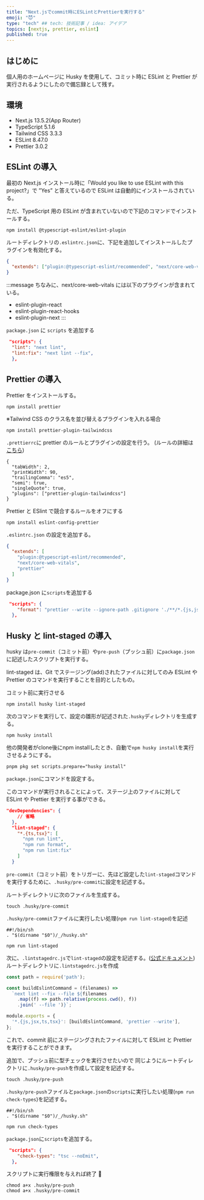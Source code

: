 ```yaml
---
title: "Next.jsでcommit時にESLintとPrettierを実行する"
emoji: "😈"
type: "tech" ## tech: 技術記事 / idea: アイデア
topics: [nextjs, prettier, eslint]
published: true
---
```


## はじめに

個人用のホームページに Husky を使用して、コミット時に ESLint と Prettier が実行されるようにしたので備忘録として残す。

## 環境

- Next.js 13.5.2(App Router)
- TypeScript 5.1.6
- Tailwind CSS 3.3.3
- ESLint 8.47.0
- Prettier 3.0.2

## ESLint の導入

最初の Next.js インストール時に「Would you like to use ESLint with this project?」で ”Yes” と答えているので ESLint は自動的にインストールされている。

ただ、TypeScript 用の ESLint が含まれていないので下記のコマンドでインストールする。

```shell
npm install @typescript-eslint/eslint-plugin
```

ルートディレクトリの`.eslintrc.json`に、下記を追加してインストールしたプラグインを有効化する。

```json:.eslintrc.json
{
  "extends": ["plugin:@typescript-eslint/recommended", "next/core-web-vitals"]
}
```

:::message
ちなみに、next/core-web-vitals には以下のプラグインが含まれている。
- eslint-plugin-react
- eslint-plugin-react-hooks
- eslint-plugin-next
:::

`package.json` に `scripts` を追加する

```json:package.json
 "scripts": {
  "lint": "next lint",
  "lint:fix": "next lint --fix",
  },
```

## Prettier の導入

Prettier をインストールする。

```shell
npm install prettier
```

※Tailwind CSS のクラス名を並び替えるプラグインを入れる場合

```shell
npm install prettier-plugin-tailwindcss
```

`.prettierrc`に prettier のルールとプラグインの設定を行う。
(ルールの詳細は[こちら](https://prettier.io/docs/en/options.html))

```json:.prettierrc
{
  "tabWidth": 2,
  "printWidth": 90,
  "trailingComma": "es5",
  "semi": true,
  "singleQuote": true,
  "plugins": ["prettier-plugin-tailwindcss"]
}

```

Prettier と ESlint で競合するルールをオフにする

```shell
npm install eslint-config-prettier
```

`.eslintrc.json` の設定を追加する。

```json:.eslintrc.json
{
  "extends": [
    "plugin:@typescript-eslint/recommended",
    "next/core-web-vitals",
    "prettier"
  ]
}
```

package.json に`scripts`を追加する

```json:package.json
 "scripts": {
    "format": "prettier --write --ignore-path .gitignore './**/*.{js,jsx,ts,tsx,json,css}' --plugin=prettier-plugin-tailwindcss"
  },
```

## Husky と lint-staged の導入

husky は`pre-commit`（コミット前）や`pre-push`（プッシュ前）に`package.json`に記述したスクリプトを実行する。

lint-staged は、Git でステージング(add)されたファイルに対してのみ ESLint や Prettier のコマンドを実行することを目的としたもの。

コミット前に実行させる

```shell
npm install husky lint-staged
```

次のコマンドを実行して、設定の雛形が記述された`.husky`ディレクトリを生成する。

```shell
npm husky install
```

他の開発者がclone後にnpm installしたとき、自動で`npm husky install`を実行させるようにする。
```shell
pnpm pkg set scripts.prepare="husky install"
```

`package.json`にコマンドを設定する。

このコマンドが実行されることによって、ステージ上のファイルに対して ESLint や Prettier を実行する事ができる。

```json:package.json
"devDependencies": {
    // 省略
  },
  "lint-staged": {
    "*.{ts,tsx}": [
      "npm run lint",
      "npm run format",
      "npm run lint:fix"
    ]
  }
```

`pre-commit`（コミット前）をトリガーに、先ほど設定した`lint-staged`コマンドを実行するために、`.husky/pre-commit`に設定を記述する。

ルートディレクトリに次のファイルを生成する。

```shell
touch .husky/pre-commit
```

`.husky/pre-commit`ファイルに実行したい処理(`npm run lint-staged`)を記述

```shell
##!/bin/sh
. "$(dirname "$0")/_/husky.sh"

npm run lint-staged
```

次に、`.lintstagedrc.js`で`lint-staged`の設定を記述する。([公式ドキュメント](https://nextjs.org/docs/app/building-your-application/configuring/eslint))
ルートディレクトリに`.lintstagedrc.js`を作成

```js:.lintstagedrc.js
const path = require('path');

const buildEslintCommand = (filenames) =>
  `next lint --fix --file ${filenames
    .map((f) => path.relative(process.cwd(), f))
    .join(' --file ')}`;

module.exports = {
  '*.{js,jsx,ts,tsx}': [buildEslintCommand, 'prettier --write'],
};

```

これで、commit 前にステージングされたファイルに対して ESLint と Prettier を実行することができます。

追加で、プッシュ前に型チェックを実行させたいので
同じようにルートディレクトリに`.husky/pre-push`を作成して設定を記述する。

```shell
touch .husky/pre-push
```

`.husky/pre-push`ファイルと`package.json`の`scripts`に実行したい処理(`npm run check-types`)を記述する。

```shell
##!/bin/sh
. "$(dirname "$0")/_/husky.sh"

npm run check-types
```

`package.json`に`scripts`を追加する。

```json:package.json
 "scripts": {
    "check-types": "tsc --noEmit",
  },
```

スクリプトに実行権限を与えれば終了 👏

```shell
chmod a+x .husky/pre-push
chmod a+x .husky/pre-commit
```

